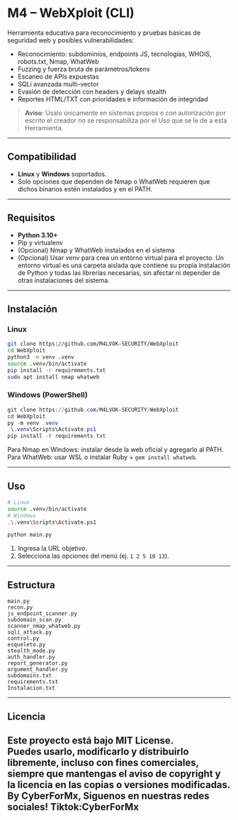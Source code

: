 # M4 – WebXploit (CLI)

Herramienta educativa para reconocimiento y pruebas básicas de seguridad web y posibles vulnerabilidades:
- Reconocimiento: subdominios, endpoints JS, tecnologías, WHOIS, robots.txt, Nmap, WhatWeb
- Fuzzing y fuerza bruta de parámetros/tokens
- Escaneo de APIs expuestas
- SQLi avanzada multi-vector
- Evasión de detección con headers y delays stealth
- Reportes HTML/TXT con prioridades e información de integridad

> **Aviso**: Úsalo únicamente en sistemas propios o con autorización por escrito el creador no se responsabiliza por el Uso
que se le de a esta Herramienta.

---

## Compatibilidad

- **Linux** y **Windows** soportados.
- Solo opciones que dependen de Nmap o WhatWeb requieren que dichos binarios estén instalados y en el PATH.

---

## Requisitos

- **Python 3.10+**
- Pip y virtualenv
- (Opcional) Nmap y WhatWeb instalados en el sistema
- (Opcional) Usar venv para crea un entorno virtual para el proyecto.
Un entorno virtual es una carpeta aislada que contiene su propia instalación de Python y 
todas las librerías necesarias, sin afectar ni depender de otras instalaciones del sistema. 
---

## Instalación

### Linux
```bash
git clone https://github.com/M4LVOK-SECURITY/WebXploit
cd WebXploit
python3 -m venv .venv 
source .venv/bin/activate
pip install -r requirements.txt
sudo apt install nmap whatweb
```

### Windows (PowerShell)
```powershell
git clone https://github.com/M4LVOK-SECURITY/WebXploit
cd WebXploit
py -m venv .venv
.\.venv\Scripts\Activate.ps1
pip install -r requirements.txt
```
Para Nmap en Windows: instalar desde la web oficial y agregarlo al PATH.  
Para WhatWeb: usar WSL o instalar Ruby + `gem install whatweb`.

---

## Uso
```bash
# Linux
source .venv/bin/activate
# Windows
.\.venv\Scripts\Activate.ps1

python main.py
```
1. Ingresa la URL objetivo.
2. Selecciona las opciones del menú (ej. `1 2 5 10 13`).

---

## Estructura
```
main.py
recon.py
js_endpoint_scanner.py
subdomain_scan.py
scanner_nmap_whatweb.py
sqli_attack.py
control.py
esqueleto.py
stealth_mode.py
auth_handler.py
report_generator.py
argument_handler.py
subdomains.txt
requirements.txt
Instalacion.txt
```

---

## Licencia
Este proyecto está bajo **MIT License**.  
Puedes usarlo, modificarlo y distribuirlo libremente, incluso con fines comerciales,
 siempre que mantengas el aviso de copyright
 y la licencia en las copias o versiones modificadas.
 By CyberForMx, Siguenos en nuestras redes sociales!
 Tiktok:CyberForMx
---
